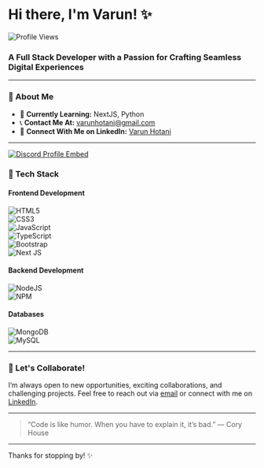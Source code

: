 # Hi there, I'm Varun! ✨

![Profile Views](https://komarev.com/ghpvc/?username=imvanika)

### A Full Stack Developer with a Passion for Crafting Seamless Digital Experiences

---

### 🌌 About Me

- 🌱 **Currently Learning:** NextJS, Python  
- 📞 **Contact Me At:** [varunhotani@gmail.com](mailto:varunhotani@gmail.com)  
- 💼 **Connect With Me on LinkedIn:** [Varun Hotani](https://www.linkedin.com/in/varun-hotani-51b046300/)  

---
<a href="https://discord.com/users/728892652438814740">
    <img src="https://widgets.vendicated.dev/user?id=728892652438814740&theme=dark&banner=true&full-banner=false&rounded-corners=true&discord-icon=true&badges=false&guess-nitro=false&" alt="Discord Profile Embed" />
</a>


### 🔧 Tech Stack

#### Frontend Development
![HTML5](https://img.shields.io/badge/html5-%23E34F26.svg?style=for-the-badge&logo=html5&logoColor=white)  
![CSS3](https://img.shields.io/badge/css3-%231572B6.svg?style=for-the-badge&logo=css3&logoColor=white)  
![JavaScript](https://img.shields.io/badge/javascript-%23323330.svg?style=for-the-badge&logo=javascript&logoColor=%23F7DF1E)  
![TypeScript](https://img.shields.io/badge/typescript-%23007ACC.svg?style=for-the-badge&logo=typescript&logoColor=white)  
![Bootstrap](https://img.shields.io/badge/bootstrap-%238511FA.svg?style=for-the-badge&logo=bootstrap&logoColor=white)  
![Next JS](https://img.shields.io/badge/Next-black?style=for-the-badge&logo=next.js&logoColor=white)  

#### Backend Development
![NodeJS](https://img.shields.io/badge/node.js-6DA55F?style=for-the-badge&logo=node.js&logoColor=white)  
![NPM](https://img.shields.io/badge/NPM-%23CB3837.svg?style=for-the-badge&logo=npm&logoColor=white)  

#### Databases
![MongoDB](https://img.shields.io/badge/MongoDB-%234ea94b.svg?style=for-the-badge&logo=mongodb&logoColor=white)  
![MySQL](https://img.shields.io/badge/mysql-4479A1.svg?style=for-the-badge&logo=mysql&logoColor=white)  

---

### 🚀 Let's Collaborate!
I’m always open to new opportunities, exciting collaborations, and challenging projects. Feel free to reach out via [email](mailto:varunhotani@gmail.com) or connect with me on [LinkedIn](https://www.linkedin.com/in/varun-hotani-51b046300/).

---

> “Code is like humor. When you have to explain it, it’s bad.” — Cory House

---

Thanks for stopping by! ✨
